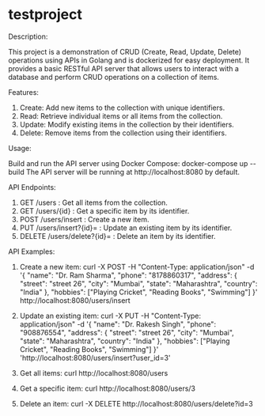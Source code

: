 # testproject

Description:

This project is a demonstration of CRUD (Create, Read, Update, Delete) operations using APIs in Golang and is dockerized for easy deployment. It provides a basic RESTful API server that allows users to interact with a database and perform CRUD operations on a collection of items.

Features:

1. Create: Add new items to the collection with unique identifiers.
2. Read: Retrieve individual items or all items from the collection.
3.  Update: Modify existing items in the collection by their identifiers.
4. Delete: Remove items from the collection using their identifiers.

Usage:

Build and run the API server using Docker Compose: docker-compose up --build
The API server will be running at http://localhost:8080 by default.

API Endpoints:

1. GET /users : Get all items from the collection.
2. GET /users/{id} : Get a specific item by its identifier.
3. POST /users/insert : Create a new item.
4. PUT /users/insert?{id}= : Update an existing item by its identifier.
5. DELETE /users/delete?{id}= : Delete an item by its identifier.

API Examples:

1. Create a new item:
curl -X POST -H "Content-Type: application/json" -d '{
    "name": "Dr. Ram Sharma",
    "phone": "8178860317",
    "address": {
        "street": "street 26",
        "city": "Mumbai",
        "state": "Maharashtra",
        "country": "India"
    },
    "hobbies":  ["Playing Cricket", "Reading Books", "Swimming"]
}' http://localhost:8080/users/insert

2. Update an existing item:
curl -X PUT -H "Content-Type: application/json" -d '{
    "name": "Dr. Rakesh Singh",
    "phone": "908876554",
    "address": {
        "street": "street 26",
        "city": "Mumbai",
        "state": "Maharashtra",
        "country": "India"
    },
    "hobbies":  ["Playing Cricket", "Reading Books", "Swimming"]
}' 'http://localhost:8080/users/insert?user_id=3'

3. Get all items: 
curl http://localhost:8080/users

4. Get a specific item:
curl http://localhost:8080/users/3

5. Delete an item:
curl -X DELETE http://localhost:8080/users/delete?id=3
